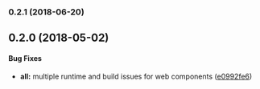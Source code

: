 ### 0.2.1 (2018-06-20)


## 0.2.0 (2018-05-02)


#### Bug Fixes

* **all:** multiple runtime and build issues for web components ([e0992fe6](http://github.com/aurelia/web-components/commit/e0992fe601f7c9cf02321a82726894ad4b8a9cd1))

